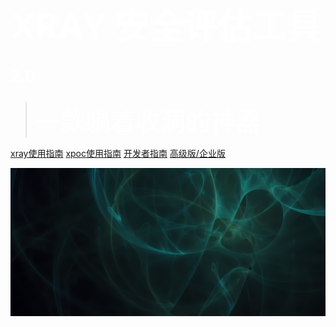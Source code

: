 # <span style="color: white; font-size: 55px;">XRAY 安全评估工具<span style="color: white; font-size: 25px;">2.0</span></span>
> <span style="color: white; font-size: 40px; line-height: normal;">一款躺着收洞的神器</span>

[xray使用指南](/tutorial/introduce)
[xpoc使用指南](/xpoc/QuickStart.md)
[开发者指南](/guide/README.md)
[高级版/企业版](/generic/compare.md)

![](/assets/00000.png)
